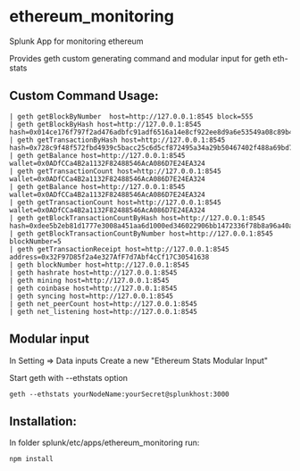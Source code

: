 # ethereum_monitoring
Splunk App for monitoring ethereum

Provides geth custom generating command and modular input for geth eth-stats

## Custom Command Usage:
```
| geth getBlockByNumber  host=http://127.0.0.1:8545 block=555
| geth getBlockByHash host=http://127.0.0.1:8545 hash=0x014ce176f797f2ad476adbfc91adf6516a14e8cf922ee8d9a6e53549a08c89b4
| geth getTransactionByHash host=http://127.0.0.1:8545 hash=0x728c9f48f572fbd4939c5bacc25c6d5cf872495a34a29b50467402f488a69bd7
| geth getBalance host=http://127.0.0.1:8545 wallet=0x0ADfCCa4B2a1132F82488546AcA086D7E24EA324
| geth getTransactionCount host=http://127.0.0.1:8545 wallet=0x0ADfCCa4B2a1132F82488546AcA086D7E24EA324
| geth getBalance host=http://127.0.0.1:8545 wallet=0x0ADfCCa4B2a1132F82488546AcA086D7E24EA324
| geth getTransactionCount host=http://127.0.0.1:8545 wallet=0x0ADfCCa4B2a1132F82488546AcA086D7E24EA324
| geth getBlockTransactionCountByHash host=http://127.0.0.1:8545 hash=0xdee5b2eb81d1777e3008a451aa6d1000ed346022906bb1472336f78b8a96a40a
| geth getBlockTransactionCountByNumber host=http://127.0.0.1:8545 blockNumber=5
| geth getTransactionReceipt host=http://127.0.0.1:8545 address=0x32F97D85f2a4e327AfF7d7Abf4cCf17C30541638
| geth blockNumber host=http://127.0.0.1:8545
| geth hashrate host=http://127.0.0.1:8545
| geth mining host=http://127.0.0.1:8545
| geth coinbase host=http://127.0.0.1:8545
| geth syncing host=http://127.0.0.1:8545
| geth net_peerCount host=http://127.0.0.1:8545
| geth net_listening host=http://127.0.0.1:8545
```

## Modular input
In Setting => Data inputs Create a new "Ethereum Stats Modular Input"

Start geth with --ethstats option
```
geth --ethstats yourNodeName:yourSecret@splunkhost:3000
```
      
## Installation:
In folder splunk/etc/apps/ethereum_monitoring run:
```
npm install
```
